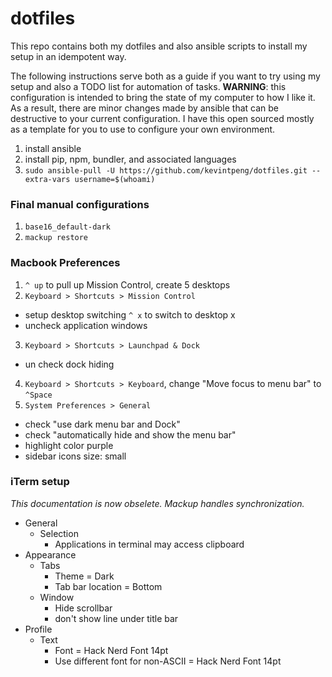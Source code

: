 # dotfiles
This repo contains both my dotfiles and also ansible scripts to install my setup in an idempotent way.

The following instructions serve both as a guide if you want to try using my setup and also a TODO list for automation of tasks. **WARNING**: this configuration is intended to bring the state of my computer to how I like it. As a result, there are minor changes made by ansible that can be destructive to your current configuration. I have this open sourced mostly as a template for you to use to configure your own environment.

1. install ansible
2. install pip, npm, bundler, and associated languages
2. `sudo ansible-pull -U https://github.com/kevintpeng/dotfiles.git --extra-vars username=$(whoami)`

### Final manual configurations
1. `base16_default-dark`
2. `mackup restore`

### Macbook Preferences
1. `^ up` to pull up Mission Control, create 5 desktops
2. `Keyboard > Shortcuts > Mission Control`
  - setup desktop switching `^ x` to switch to desktop x
  - uncheck application windows
3. `Keyboard > Shortcuts > Launchpad & Dock`
  - un check dock hiding
4. `Keyboard > Shortcuts > Keyboard`, change "Move focus to menu bar" to `^Space`
5. `System Preferences > General`
  - check "use dark menu bar and Dock"
  - check "automatically hide and show the menu bar"
  - highlight color purple
  - sidebar icons size: small
  
### iTerm setup
*This documentation is now obselete. Mackup handles synchronization.*
- General
  - Selection
    - Applications in terminal may access clipboard
- Appearance
  - Tabs
    - Theme = Dark
    - Tab bar location = Bottom
  - Window
    - Hide scrollbar
    - don't show line under title bar
- Profile
  - Text
    - Font = Hack Nerd Font 14pt
    - Use different font for non-ASCII = Hack Nerd Font 14pt
